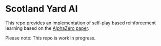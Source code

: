 # Scotland Yard AI

This repo provides an implementation of self-play based reinforcement learning based on the 
[AlphaZero paper](https://arxiv.org/pdf/1712.01815.pdf). 

Please note: This repo is work in progress.
